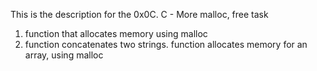 This is the description for the 0x0C. C - More malloc, free task
1. function that allocates memory using malloc
2. function concatenates two strings.
function allocates memory for an array, using malloc
